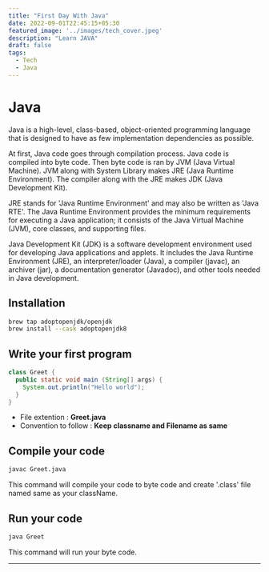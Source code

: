 ```yaml
---
title: "First Day With Java"
date: 2022-09-01T22:45:15+05:30
featured_image: '../images/tech_cover.jpeg'
description: "Learn JAVA"
draft: false
tags:
  - Tech
  - Java
---
```

# Java
Java is a high-level, class-based, object-oriented programming language that is designed to have as few implementation dependencies as possible.

At first, Java code goes through compilation process. Java code is compiled into byte code. Then byte code is ran by JVM (Java Virtual Machine). JVM along with System Library makes JRE (Java Runtime Environment). The compiler along with the JRE makes JDK (Java Development Kit).

JRE stands for 'Java Runtime Environment' and may also be written as 'Java RTE'. The Java Runtime Environment provides the minimum requirements for executing a Java application; it consists of the Java Virtual Machine (JVM), core classes, and supporting files.

Java Development Kit (JDK) is a software development environment used for developing Java applications and applets. It includes the Java Runtime Environment (JRE), an interpreter/loader (Java), a compiler (javac), an archiver (jar), a documentation generator (Javadoc), and other tools needed in Java development.

## Installation 

```sh
brew tap adoptopenjdk/openjdk
brew install --cask adoptopenjdk8
```

## Write your first program

```java
class Greet {
  public static void main (String[] args) {
    System.out.println("Hello world");
  }
}
```

  - File extention : **Greet.java**
  - Convention to follow : **Keep classname and Filename as same**


## Compile your code

```sh
javac Greet.java
```

This command will compile your code to byte code and create '.class' file named same as your className.


## Run your code

```sh
java Greet
```

This command will run your byte code.

***

